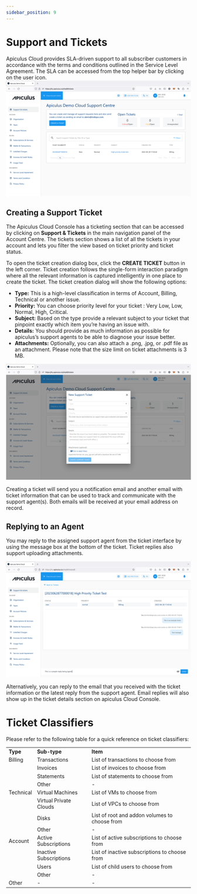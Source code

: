 ```yaml
---
sidebar_position: 9
---
```

# Support and Tickets
Apiculus Cloud provides SLA-driven support to all subscriber customers in accordance with the terms and conditions outlined in the Service Level Agreement. The SLA can be accessed from the top helper bar by clicking on the user icon.
![Support and Tickets](img/SupportandTickets1.png)
## Creating a Support Ticket

The Apiculus Cloud Console has a ticketing section that can be accessed by clicking on **Support & Tickets** in the main navigation panel of the Account Centre. The tickets section shows a list of all the tickets in your account and lets you filter the view based on ticket priority and ticket status.

To open the ticket creation dialog box, click the **CREATE TICKET** button in the left corner. Ticket creation follows the single-form interaction paradigm where all the relevant information is captured intelligently in one place to create the ticket. The ticket creation dialog will show the following options:

- **Type:** This is a high-level classification in terms of Account, Billing, Technical or another issue.
- **Priority:** You can choose priority level for your ticket : Very Low, Low, Normal, High, Critical.
- **Subject:** Based on the type provide a relevant subject to your ticket that pinpoint exactly which item you’re having an issue with.
- **Details:** You should provide as much information as possible for apiculus’s support agents to be able to diagnose your issue better. 
- **Attachments:** Optionally, you can also attach a .png, .jpg, or .pdf file as an attachment. Please note that the size limit on ticket attachments is 3 MB.

![Support and Tickets](img/SupportandTickets2.png)

Creating a ticket will send you a notification email and another email with ticket information that can be used to track and communicate with the support agent(s). Both emails will be received at your email address on record.

## Replying to an Agent

You may reply to the assigned support agent from the ticket interface by using the message box at the bottom of the ticket. Ticket replies also support uploading attachments.

![Support and Tickets](img/SupportandTickets3.png)

Alternatively, you can reply to the email that you received with the ticket information or the latest reply from the support agent. Email replies will also show up in the ticket details section on apiculus Cloud Console.

# Ticket Classifiers

Please refer to the following table for a quick reference on ticket classifiers:

|   |   |   |
|---|---|---|
|**Type**|**Sub-type**|**Item**|
|Billing|Transactions|List of transactions to choose from|
||Invoices|List of invoices to choose from|
||Statements|List of statements to choose from|
||Other|-|
|Technical|Virtual Machines|List of VMs to choose from|
||Virtual Private Clouds|List of VPCs to choose from|
||Disks|List of root and addon volumes to choose from|
||Other|-|
|Account|Active Subscriptions|List of active subscriptions to choose from|
||Inactive Subscriptions|List of inactive subscriptions to choose from|
||Users|List of child users to choose from|
||Other|-|
|Other|-|-|
